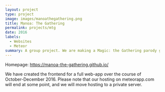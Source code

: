 ```yaml
---
layout: project
type: project
image: images/manoathegathering.png
title: Manoa: The Gathering
permalink: projects/mtg
date: 2016
labels:
  - Websites
  - Meteor
summary: A group project. We are making a Magic: the Gathering parody game based in UH Manoa to help new students learn about the campus while playing a popular card game.
---
```


Homepage: https://manoa-the-gathering.github.io/

We have created the frontend for a full web-app over the course of October-December 2016.
Please note that our hosting on meteorapp.com will end at some point, and we will move hosting to a private server.